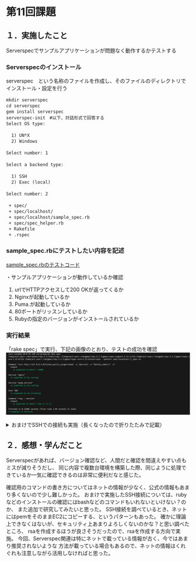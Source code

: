 # 第11回課題

## １．実施したこと
Serverspecでサンプルアプリケーションが問題なく動作するかテストする

### Serverspecのインストール
serverspec　という名称のファイルを作成し、そのファイルのディレクトリでインストール・設定を行う

```
mkdir serverspec
cd serverspec
gem install serverspec
serverspec-init　#以下、対話形式で回答する
Select OS type:

  1) UN*X
  2) Windows

Select number: 1

Select a backend type:

  1) SSH
  2) Exec (local)

Select number: 2

 + spec/
 + spec/localhost/
 + spec/localhost/sample_spec.rb
 + spec/spec_helper.rb
 + Rakefile
 + .rspec
```

### sample_spec.rbにテストしたい内容を記述
[sample_spec.rbのテストコード](/spec_helper.rb)

・サンプルアプリケーションが動作しているか確認

1. urlでHTTPアクセスして200 OKが返ってくるか
1. Nginxが起動しているか
1. Puma.が起動しているか
1. 80ポートがリッスンしているか
1. Rubyの指定のバージョンがインストールされているか

### 実行結果
「rake spec」で実行、下記の画像のとおり、テストの成功を確認
 ![local_rakespec](images11/local_rakespec.png)<br>

<details><summary>おまけでSSHでの接続も実施（長くなったので折りたたみで記載）</summary>

 ローカルで起動は確認できたが、SSH接続もお試しで少しトライ。  
（よくアプリケーションの構成で、プライベートサブネット・パブリックサブネットにそれぞれ  
EC2を１台ずつ立てて、パブリックサブネットにあるEC2を踏み台サーバーとして  
プライベートサブネットのEC2に接続するという構成も見かけるので、一度EC2からEC2への接続をしてみたかったので実施）

#### Serverspecのインストール（接続元サーバ）
SSH接続で実施する場合は、テストしたいサーバと別のサーバにインストールする。  
インストールコマンドは同じだが、インストール後の実施手順が異なる。

```
serverspec-init #以下、対話形式で回答する
Select OS type:

  1) UN*X
  2) Windows

Select number: 1

Select a backend type:

  1) SSH
  2) Exec (local)

Select number: 1

Vagrant instance y/n: n
Input target host name: ec2_client
 + spec/
 + spec/ec2_client/
 + spec/ec2_client/sample_spec.rb
 + spec/spec_helper.rb
 + Rakefile
 + .rspec
```

#### 秘密鍵・公開鍵作成（接続元サーバ）
今回は、秘密鍵・公開鍵を作成し、公開鍵をテストしたいサーバに格納することでEC2からEC2への接続を許可する。  
Githubに鍵を格納しないように注意！！

```
ssh keygen（鍵の作成コマンド）
# 今回はパスワードは設定しない。（空欄でEnterでOK）
cd .ssh/
ls　（中にid_rsa（秘密鍵）  id_rsa.pub（公開鍵）が作成されていることを確認）
```
catなどのコマンドで公開鍵の中身をコピーする。

#### 公開鍵のコピー（接続先サーバ）
```
cd .ssh/
touch authorized_keys
vim authorized_keys
(すでにauthorized_keysがある場合は touchコマンド省略、追記する）
先ほどコピーした公開鍵を貼り付ける
```

(手動でやってしまったがコマンドでもできるかもしれない。  
Ref:https://qiita.com/kazokmr/items/754169cfa996b24fcbf5）

#### configの設定（接続元サーバ）
configにSSHに接続するための情報を記載する。
```
cd .ssh/
touch config
vim config
```
configの内容
```
Host "インストール後にnameで設定した名前"
        HostName "接続先のEC2のプライベートIP"
        IdentityFile ~/.ssh/authorized_keys
        User ec2-user
        ServerAliveInterval 30
```

上記を記載後、HOMEディレクトリで「SSH 設定した名前」を実施して接続できればOK

おまけなので、サンプルのテストコードをベースに実施。  
（実施できないときは、chmodの権限設定が必要なケースがある。  
　Ref:https://qiita.com/muramasa2/items/c58345b3ab6069d02849  
　　　https://qiita.com/muramasa2/items/c58345b3ab6069d02849）

#### sample_spec.rbにテストしたい内容を記述
[sample_spec.rbのテストコード](/spec_helper2.rb)

#### 実行結果
「rake spec」で、下記のとおり確認できた。
 ![ssh_rakespec](images11/ssh_rakespec.png)<br>
</details>

## ２．感想・学んだこと
Serverspecがあれば、バージョン確認など、人間だと確認を間違えやすい点もミスが減りそうだし、
同じ内容で複数台環境を構築した際、同じように処理できているか一気に確認できるのは非常に便利だなと感じた。

確認用のコマンドの書き方についてはネットの情報が少なく、公式の情報もあまり多くないので少し難しかった。
おまけで実施したSSH接続については、rubyなどのインストールの確認にはbashなどのコマンドもいれないといけない？のか、
また追加で研究してみたいと思った。
SSH接続を調べているとき、ネットにはpemをそのままEC2にコピーする、というパターンもあった。
確かに理論上できなくはないが、セキュリティ上あまりよろしくないのかな？と思い調べたところ、
rsaを作成するほうが良さそうだったので、rsaを作成する方向で実施。
今回、Serverspec関連は特にネットで載っている情報が古く、今ではあまり推奨されないような
方法が載っている場合もあるので、ネットの情報はくれぐれも注意しながら活用しなければと思った。
